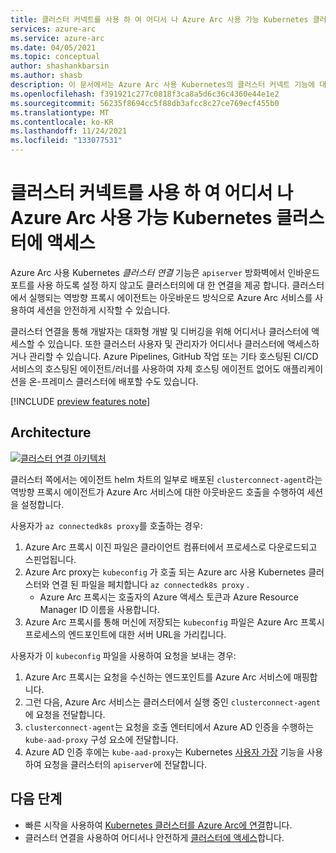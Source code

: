 ```yaml
---
title: 클러스터 커넥트를 사용 하 여 어디서 나 Azure Arc 사용 가능 Kubernetes 클러스터에 액세스
services: azure-arc
ms.service: azure-arc
ms.date: 04/05/2021
ms.topic: conceptual
author: shashankbarsin
ms.author: shasb
description: 이 문서에서는 Azure Arc 사용 Kubernetes의 클러스터 커넥트 기능에 대 한 개념적 개요를 제공 합니다.
ms.openlocfilehash: f391921c277c0818f3ca8a5d6c36c4360e44e1e2
ms.sourcegitcommit: 56235f8694cc5f88db3afcc8c27ce769ecf455b0
ms.translationtype: MT
ms.contentlocale: ko-KR
ms.lasthandoff: 11/24/2021
ms.locfileid: "133077531"
---
```

# <a name="access-azure-arc-enabled-kubernetes-cluster-from-anywhere-using-cluster-connect"></a>클러스터 커넥트를 사용 하 여 어디서 나 Azure Arc 사용 가능 Kubernetes 클러스터에 액세스

Azure Arc 사용 Kubernetes *클러스터 연결* 기능은 `apiserver` 방화벽에서 인바운드 포트를 사용 하도록 설정 하지 않고도 클러스터의에 대 한 연결을 제공 합니다. 클러스터에서 실행되는 역방향 프록시 에이전트는 아웃바운드 방식으로 Azure Arc 서비스를 사용하여 세션을 안전하게 시작할 수 있습니다. 

클러스터 연결을 통해 개발자는 대화형 개발 및 디버깅을 위해 어디서나 클러스터에 액세스할 수 있습니다. 또한 클러스터 사용자 및 관리자가 어디서나 클러스터에 액세스하거나 관리할 수 있습니다. Azure Pipelines, GitHub 작업 또는 기타 호스팅된 CI/CD 서비스의 호스팅된 에이전트/러너를 사용하여 자체 호스팅 에이전트 없어도 애플리케이션을 온-프레미스 클러스터에 배포할 수도 있습니다.

[!INCLUDE [preview features note](./includes/preview/preview-callout.md)]

## <a name="architecture"></a>Architecture

[ ![클러스터 연결 아키텍처 ](./media/conceptual-cluster-connect.png) ](./media/conceptual-cluster-connect.png#lightbox)

클러스터 쪽에서는 에이전트 helm 차트의 일부로 배포된 `clusterconnect-agent`라는 역방향 프록시 에이전트가 Azure Arc 서비스에 대한 아웃바운드 호출을 수행하여 세션을 설정합니다.

사용자가 `az connectedk8s proxy`를 호출하는 경우:
1. Azure Arc 프록시 이진 파일은 클라이언트 컴퓨터에서 프로세스로 다운로드되고 스핀업됩니다. 
1. Azure Arc proxy는 `kubeconfig` 가 호출 되는 Azure arc 사용 Kubernetes 클러스터와 연결 된 파일을 페치합니다 `az connectedk8s proxy` .
    * Azure Arc 프록시는 호출자의 Azure 액세스 토큰과 Azure Resource Manager ID 이름을 사용합니다. 
1. Azure Arc 프록시를 통해 머신에 저장되는 `kubeconfig` 파일은 Azure Arc 프록시 프로세스의 엔드포인트에 대한 서버 URL을 가리킵니다.

사용자가 이 `kubeconfig` 파일을 사용하여 요청을 보내는 경우:
1. Azure Arc 프록시는 요청을 수신하는 엔드포인트를 Azure Arc 서비스에 매핑합니다. 
1. 그런 다음, Azure Arc 서비스는 클러스터에서 실행 중인 `clusterconnect-agent`에 요청을 전달합니다. 
1. `clusterconnect-agent`는 요청을 호출 엔터티에서 Azure AD 인증을 수행하는 `kube-aad-proxy` 구성 요소에 전달합니다. 
1. Azure AD 인증 후에는 `kube-aad-proxy`는 Kubernetes [사용자 가장](https://kubernetes.io/docs/reference/access-authn-authz/authentication/#user-impersonation) 기능을 사용하여 요청을 클러스터의 `apiserver`에 전달합니다.

## <a name="next-steps"></a>다음 단계

* 빠른 시작을 사용하여 [Kubernetes 클러스터를 Azure Arc에 연결](./quickstart-connect-cluster.md)합니다.
* 클러스터 연결을 사용하여 어디서나 안전하게 [클러스터에 액세스](./cluster-connect.md)합니다.
